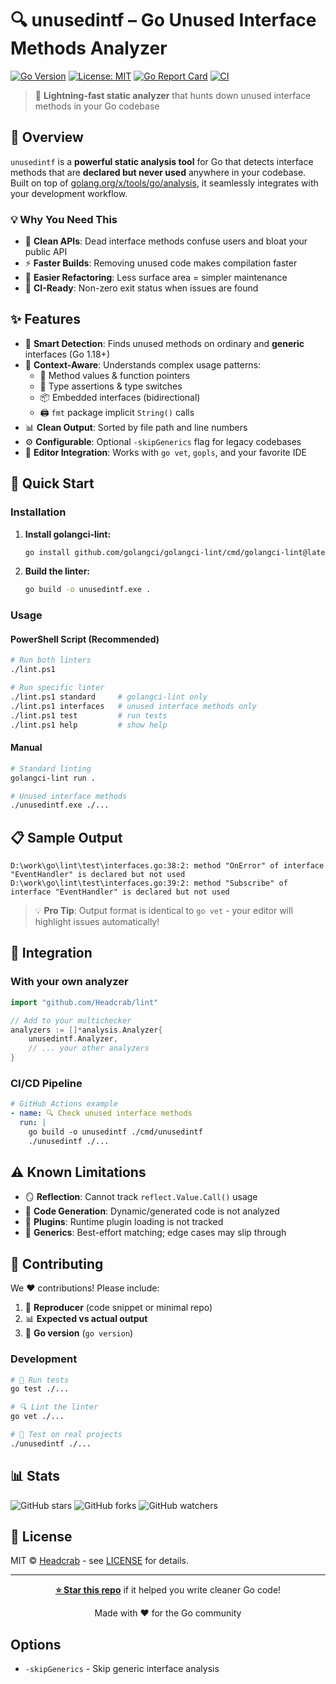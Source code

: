 # 🔍 unusedintf – Go Unused Interface Methods Analyzer

[![Go Version](https://img.shields.io/github/go-mod/go-version/Headcrab/lint)](https://golang.org/dl/)
[![License: MIT](https://img.shields.io/badge/License-MIT-yellow.svg)](https://opensource.org/licenses/MIT)
[![Go Report Card](https://goreportcard.com/badge/github.com/Headcrab/lint)](https://goreportcard.com/report/github.com/Headcrab/lint)
[![CI](https://github.com/Headcrab/lint/workflows/CI/badge.svg)](https://github.com/Headcrab/lint/actions)

> 🚀 **Lightning-fast static analyzer** that hunts down unused interface methods in your Go codebase

## 🎯 Overview

`unusedintf` is a **powerful static analysis tool** for Go that detects interface methods that are **declared but never used** anywhere in your codebase. Built on top of [golang.org/x/tools/go/analysis](https://pkg.go.dev/golang.org/x/tools/go/analysis), it seamlessly integrates with your development workflow.

### 💡 Why You Need This

- 🧹 **Clean APIs**: Dead interface methods confuse users and bloat your public API
- ⚡ **Faster Builds**: Removing unused code makes compilation faster
- 🔧 **Easier Refactoring**: Less surface area = simpler maintenance
- 🚦 **CI-Ready**: Non-zero exit status when issues are found

## ✨ Features

- 🎯 **Smart Detection**: Finds unused methods on ordinary and **generic** interfaces (Go 1.18+)
- 🧠 **Context-Aware**: Understands complex usage patterns:
  - 📎 Method values & function pointers
  - 🔄 Type assertions & type switches  
  - 📦 Embedded interfaces (bidirectional)
  - 🖨️ `fmt` package implicit `String()` calls
- 📊 **Clean Output**: Sorted by file path and line numbers
- ⚙️ **Configurable**: Optional `-skipGenerics` flag for legacy codebases
- 🔌 **Editor Integration**: Works with `go vet`, `gopls`, and your favorite IDE

## 🚀 Quick Start

### Installation

1. **Install golangci-lint:**
   ```bash
   go install github.com/golangci/golangci-lint/cmd/golangci-lint@latest
   ```

2. **Build the linter:**
   ```bash
   go build -o unusedintf.exe .
   ```

### Usage

#### PowerShell Script (Recommended)
```bash
# Run both linters
./lint.ps1

# Run specific linter
./lint.ps1 standard     # golangci-lint only
./lint.ps1 interfaces   # unused interface methods only
./lint.ps1 test         # run tests
./lint.ps1 help         # show help
```

#### Manual
```bash
# Standard linting
golangci-lint run .

# Unused interface methods
./unusedintf.exe ./...
```

## 📋 Sample Output

```
D:\work\go\lint\test\interfaces.go:38:2: method "OnError" of interface "EventHandler" is declared but not used
D:\work\go\lint\test\interfaces.go:39:2: method "Subscribe" of interface "EventHandler" is declared but not used
```

> 💡 **Pro Tip**: Output format is identical to `go vet` - your editor will highlight issues automatically!

## 🔧 Integration

### With your own analyzer

```go
import "github.com/Headcrab/lint"

// Add to your multichecker
analyzers := []*analysis.Analyzer{
    unusedintf.Analyzer,
    // ... your other analyzers
}
```

### CI/CD Pipeline

```yaml
# GitHub Actions example
- name: 🔍 Check unused interface methods
  run: |
    go build -o unusedintf ./cmd/unusedintf
    ./unusedintf ./...
```

## ⚠️ Known Limitations

- 🪞 **Reflection**: Cannot track `reflect.Value.Call()` usage
- 🤖 **Code Generation**: Dynamic/generated code is not analyzed
- 🔌 **Plugins**: Runtime plugin loading is not tracked
- 🧪 **Generics**: Best-effort matching; edge cases may slip through

## 🤝 Contributing

We ❤️ contributions! Please include:

1. 🐛 **Reproducer** (code snippet or minimal repo)
2. 📊 **Expected vs actual output**
3. 🔖 **Go version** (`go version`)

### Development

```bash
# 🧪 Run tests
go test ./...

# 🔍 Lint the linter
go vet ./...

# 🚀 Test on real projects
./unusedintf ./...
```

## 📊 Stats

![GitHub stars](https://img.shields.io/github/stars/Headcrab/lint?style=social)
![GitHub forks](https://img.shields.io/github/forks/Headcrab/lint?style=social)
![GitHub watchers](https://img.shields.io/github/watchers/Headcrab/lint?style=social)

## 📄 License

MIT © [Headcrab](https://github.com/Headcrab/lint) - see [LICENSE](LICENSE) for details.

---

<div align="center">

**[⭐ Star this repo](https://github.com/Headcrab/lint)** if it helped you write cleaner Go code!

Made with ❤️ for the Go community

</div>

## Options

- `-skipGenerics` - Skip generic interface analysis 